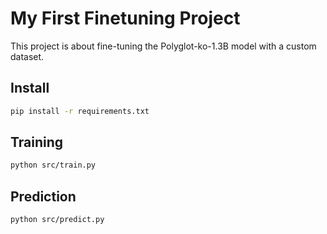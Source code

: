 # My First Finetuning Project

This project is about fine-tuning the Polyglot-ko-1.3B model with a custom dataset.

## Install

```sh
pip install -r requirements.txt
```

## Training

```sh
python src/train.py
```

## Prediction

```sh
python src/predict.py
```